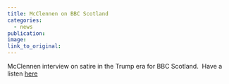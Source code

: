 ```yaml
---
title: McClennen on BBC Scotland
categories: 
  - news
publication:
image:
link_to_original:
---
```



McClennen interview on satire in the Trump era for BBC Scotland.&nbsp; Have a listen [here](https://www.bbc.co.uk/programmes/p04tt04c)